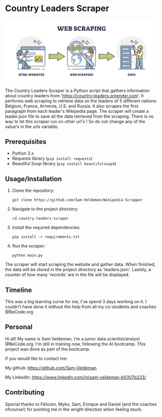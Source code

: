 # Country Leaders Scraper

![Title picture](./assets/scrape.jpg)

The Country Leaders Scraper is a Python script that gathers information about country leaders from 'https://country-leaders.onrender.com'. 
It performs web scraping to retrieve data on the leaders of 5 different nations: Belgium, France, Armenia, U.S. and Russia.
It also scrapes the first paragraph from each leader's Wikipedia page.
The scraper will create a leader.json file to save all the data retrieved from the scraping.
There is no way to let this scraper run on other url's ! So do not change any of the value's in the urls variable.

## Prerequisites

- Python 3.x
- Requests library (`pip install requests`)
- Beautiful Soup library (`pip install beautifulsoup4`)
## Usage/Installation

1. Clone the repository:

   ```shell
   git clone https://github.com/Sam-Veldeman/Wikipedia-Scrapper

2. Navigate to the project directory:
   ```shell
   cd country-leaders-scraper

3. Install the required dependencies:
   ```shell
   pip install -r requirements.txt

4. Run the scraper:
   ```shell
   python main.py

The scraper will start scraping the website and gather data.
When finished, the data will be stored in the project directory as 'leaders.json'.
Lastely, a counter of how many 'records' are in the file will be displayed.

## Timeline

This was a big learning curve for me, I've spend 3 days working on it.
I couldn't have done it without the help from all my co-students and coaches @BeCode.org

## Personal

Hi all! My name is Sam Veldeman, I'm a junior data scientist/analyst @BeCode.org.
I'm still in training now, following the AI bootcamp.
This project was done as part of the bootcamp.

If you would like to contact me:

My github: https://github.com/Sam-Veldeman

My LinkedIn: https://www.linkedin.com/in/sam-veldeman-b0307b233/


## Contributing

Special thanks to Félicien, Myko, Sam, Enrique and Daniel (and the coaches ofcourse!) for pointing me in the wright direction when feeling stuck.
